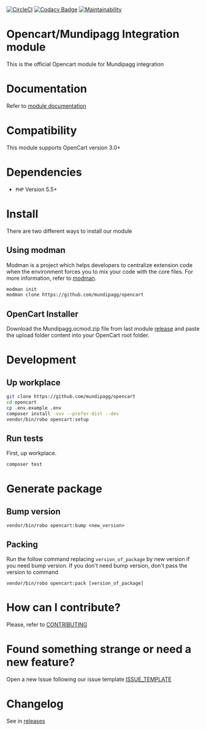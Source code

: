 [![CircleCI](https://circleci.com/gh/mundipagg/opencart.svg?style=svg)](https://circleci.com/gh/mundipagg/opencart)
[![Codacy Badge](https://api.codacy.com/project/badge/Grade/9d08ac419d81479696812fc4baa56c7d)](https://www.codacy.com/app/mundipagg/opencart?utm_source=github.com&amp;utm_medium=referral&amp;utm_content=mundipagg/opencart&amp;utm_campaign=Badge_Grade)
[![Maintainability](https://api.codeclimate.com/v1/badges/6b6afaf79c86cdf5487e/maintainability)](https://codeclimate.com/github/mundipagg/opencart/maintainability)

# Opencart/Mundipagg Integration module
This is the official Opencart module for Mundipagg integration

# Documentation
Refer to [module documentation](https://github.com/mundipagg/opencart/wiki)

# Compatibility
This module supports OpenCart version 3.0+

# Dependencies
* ```PHP``` Version 5.5+

# Install
There are two different ways to install our module

## Using modman
Modman is a project which helps developers to centralize extension code when
the environment forces you to mix your code with the core files. For more
information, refer to [modman](https://github.com/colinmollenhour/modman).

```bash
modman init
modman clone https://github.com/mundipagg/opencart
```

## OpenCart Installer
Download the Mundipagg.ocmod.zip file from last module [release](https://github.com/mundipagg/opencart/releases) and paste the upload folder content into your OpenCart root folder.

# Development

## Up workplace
```bash
git clone https://github.com/mundipagg/opencart
cd opencart
cp .env.example .env
composer install -vvv --prefer-dist --dev
vendor/bin/robo opencart:setup
```
## Run tests
First, up workplace.
```bash
composer test
```
# Generate package

## Bump version

```
vendor/bin/robo opencart:bump <new_version>
```

## Packing

Run the follow command replacing `version_of_package` by new version if you need
bump version. If you don't need bump version, don't pass the version to command

```
vendor/bin/robo opencart:pack [version_of_package]
```

# How can I contribute?
Please, refer to [CONTRIBUTING](.github/CONTRIBUTING.md)

# Found something strange or need a new feature?
Open a new Issue following our issue template [ISSUE_TEMPLATE](.github/ISSUE_TEMPLATE.md)

# Changelog
See in [releases](https://github.com/mundipagg/opencart/releases)

